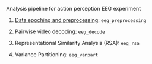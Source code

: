 Analysis pipeline for action perception EEG experiment

1. [Data epoching and preprocessing](https://github.com/dianadima/eeg_action/wiki/1.-Data-epoching-and-processing): `eeg_preprocessing`

2. Pairwise video decoding: `eeg_decode`

3. Representational Similarity Analysis (RSA): `eeg_rsa`

4. Variance Partitioning: `eeg_varpart`
